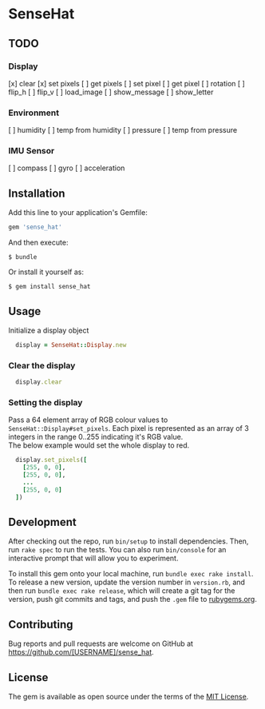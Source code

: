 # SenseHat

## TODO
### Display
[x] clear
[x] set pixels
[ ] get pixels
[ ] set pixel
[ ] get pixel
[ ] rotation
[ ] flip_h
[ ] flip_v
[ ] load_image
[ ] show_message
[ ] show_letter

### Environment
[ ] humidity
[ ] temp from humidity
[ ] pressure
[ ] temp from pressure

### IMU Sensor
[ ] compass
[ ] gyro
[ ] acceleration

## Installation

Add this line to your application's Gemfile:

```ruby
gem 'sense_hat'
```

And then execute:

    $ bundle

Or install it yourself as:

    $ gem install sense_hat

## Usage

Initialize a display object

```ruby
  display = SenseHat::Display.new
```

### Clear the display

```ruby
  display.clear
```

### Setting the display
Pass a 64 element array of RGB colour values to `SenseHat::Display#set_pixels`.
Each pixel is represented as an array of 3 integers in the range 0..255
indicating it's RGB value.  
The below example would set the whole display to red.

```ruby
  display.set_pixels([
    [255, 0, 0],
    [255, 0, 0],
    ...
    [255, 0, 0]
  ])
```

## Development

After checking out the repo, run `bin/setup` to install dependencies. Then, run `rake spec` to run the tests. You can also run `bin/console` for an interactive prompt that will allow you to experiment.

To install this gem onto your local machine, run `bundle exec rake install`. To release a new version, update the version number in `version.rb`, and then run `bundle exec rake release`, which will create a git tag for the version, push git commits and tags, and push the `.gem` file to [rubygems.org](https://rubygems.org).

## Contributing

Bug reports and pull requests are welcome on GitHub at https://github.com/[USERNAME]/sense_hat.

## License

The gem is available as open source under the terms of the [MIT License](https://opensource.org/licenses/MIT).
